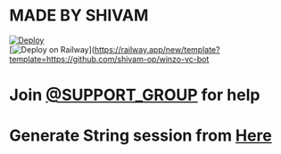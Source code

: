 # MADE BY SHIVAM

[![Deploy](https://www.herokucdn.com/deploy/button.svg)](https://heroku.com/deploy?template=https://github.com/shivam-op/winzo-vc-bot)  
[![Deploy on Railway](https://railway.app/button.svg)](https://railway.app/new/template?template=https://github.com/shivam-op/winzo-vc-bot

# Join [@SUPPORT_GROUP](https://t.me/WINZOGOLD_DISCUSS) for help


# Generate String session from [Here](https://repl.it/@subinps/getStringName)
